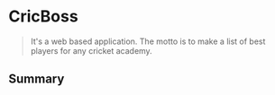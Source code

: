 # CricBoss
> It's a web based application. The motto is to make a list of best players for any cricket academy.

## Summary 

